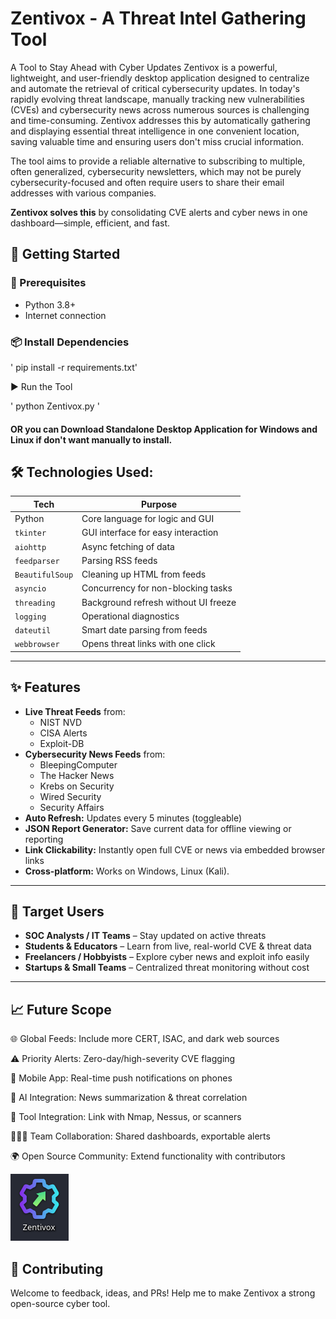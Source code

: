# Zentivox - A Threat Intel Gathering Tool

A Tool to Stay Ahead with Cyber Updates
Zentivox is a powerful, lightweight, and user-friendly desktop application designed to centralize and automate the retrieval of critical cybersecurity updates. In today's rapidly evolving threat landscape, manually tracking new vulnerabilities (CVEs) and cybersecurity news across numerous sources is challenging and time-consuming. Zentivox addresses this by automatically gathering and displaying essential threat intelligence in one convenient location, saving valuable time and ensuring users don't miss crucial information.

The tool aims to provide a reliable alternative to subscribing to multiple, often generalized, cybersecurity newsletters, which may not be purely cybersecurity-focused and often require users to share their email addresses with various companies.

**Zentivox solves this** by consolidating CVE alerts and cyber news in one dashboard—simple, efficient, and fast.

## 🚀 Getting Started

### 🔧 Prerequisites
- Python 3.8+
- Internet connection

### 📦 Install Dependencies

' pip install -r requirements.txt' 

▶️ Run the Tool

' python Zentivox.py '

#### OR you can Download Standalone Desktop Application for Windows and Linux if don't want manually to install.


## 🛠️ Technologies Used:

| Tech              | Purpose                                      |
|------------------|----------------------------------------------|
| Python           | Core language for logic and GUI              |
| `tkinter`        | GUI interface for easy interaction           |
| `aiohttp`        | Async fetching of data                       |
| `feedparser`     | Parsing RSS feeds                            |
| `BeautifulSoup`  | Cleaning up HTML from feeds                  |
| `asyncio`        | Concurrency for non-blocking tasks           |
| `threading`      | Background refresh without UI freeze         |
| `logging`        | Operational diagnostics                      |
| `dateutil`       | Smart date parsing from feeds                |
| `webbrowser`     | Opens threat links with one click            |

---

## ✨ Features

- **Live Threat Feeds** from:
  - NIST NVD
  - CISA Alerts
  - Exploit-DB
- **Cybersecurity News Feeds** from:
  - BleepingComputer
  - The Hacker News
  - Krebs on Security
  - Wired Security
  - Security Affairs
- **Auto Refresh:** Updates every 5 minutes (toggleable)
- **JSON Report Generator:** Save current data for offline viewing or reporting
- **Link Clickability:** Instantly open full CVE or news via embedded browser links
- **Cross-platform:** Works on Windows, Linux (Kali).
---


## 👤 Target Users

- **SOC Analysts / IT Teams** – Stay updated on active threats
- **Students & Educators** – Learn from live, real-world CVE & threat data
- **Freelancers / Hobbyists** – Explore cyber news and exploit info easily
- **Startups & Small Teams** – Centralized threat monitoring without cost

---


## 📈 Future Scope

🌐 Global Feeds: Include more CERT, ISAC, and dark web sources

⚠️ Priority Alerts: Zero-day/high-severity CVE flagging

📱 Mobile App: Real-time push notifications on phones

🤖 AI Integration: News summarization & threat correlation

🔄 Tool Integration: Link with Nmap, Nessus, or scanners

🧑‍🤝‍🧑 Team Collaboration: Shared dashboards, exportable alerts

🌍 Open Source Community: Extend functionality with contributors

[![Zentivox Demo](Thumbnail.png)](https://youtu.be/RhG7BuKjEtk?si=l_eauKo_ioByM_b9 "Watch the Zentivox Demo")

## 🤝 Contributing

Welcome to feedback, ideas, and PRs! Help me to make Zentivox a strong open-source cyber tool.

